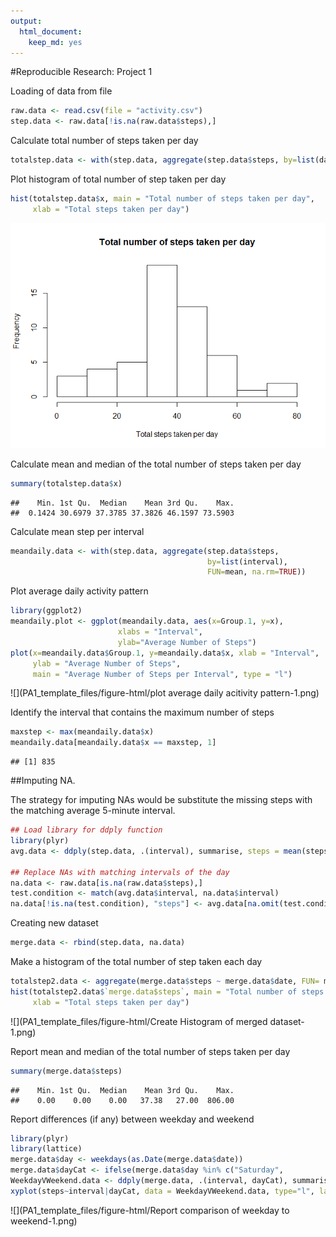 ```yaml
---
output: 
  html_document: 
    keep_md: yes
---
```

#Reproducible Research: Project 1

Loading of data from file

```r
raw.data <- read.csv(file = "activity.csv")
step.data <- raw.data[!is.na(raw.data$steps),]
```

Calculate total number of steps taken per day

```r
totalstep.data <- with(step.data, aggregate(step.data$steps, by=list(date), FUN = mean))
```

Plot histogram of total number of step taken per day

```r
hist(totalstep.data$x, main = "Total number of steps taken per day",
     xlab = "Total steps taken per day")
```

![](PA1_template_files/figure-html/meanstep.data-1.png)<!-- -->

Calculate mean and median of the total number of steps taken per day

```r
summary(totalstep.data$x)
```

```
##    Min. 1st Qu.  Median    Mean 3rd Qu.    Max. 
##  0.1424 30.6979 37.3785 37.3826 46.1597 73.5903
```

Calculate mean step per interval

```r
meandaily.data <- with(step.data, aggregate(step.data$steps, 
                                            by=list(interval),
                                            FUN=mean, na.rm=TRUE))
```

Plot average daily activity pattern

```r
library(ggplot2)
meandaily.plot <- ggplot(meandaily.data, aes(x=Group.1, y=x), 
                        xlabs = "Interval", 
                        ylab="Average Number of Steps")
plot(x=meandaily.data$Group.1, y=meandaily.data$x, xlab = "Interval",
     ylab = "Average Number of Steps", 
     main = "Average Number of Steps per Interval", type = "l")
```

![](PA1_template_files/figure-html/plot average daily acitivity pattern-1.png)<!-- -->

Identify the interval that contains the maximum number of steps

```r
maxstep <- max(meandaily.data$x)
meandaily.data[meandaily.data$x == maxstep, 1] 
```

```
## [1] 835
```

##Imputing NA.

The strategy for imputing NAs would be substitute the missing steps with the matching average 5-minute interval.

```r
## Load library for ddply function
library(plyr)
avg.data <- ddply(step.data, .(interval), summarise, steps = mean(steps))

## Replace NAs with matching intervals of the day
na.data <- raw.data[is.na(raw.data$steps),]
test.condition <- match(avg.data$interval, na.data$interval)
na.data[!is.na(test.condition), "steps"] <- avg.data[na.omit(test.condition), "steps"]
```

Creating new dataset

```r
merge.data <- rbind(step.data, na.data)
```

Make a histogram of the total number of step taken each day

```r
totalstep2.data <- aggregate(merge.data$steps ~ merge.data$date, FUN= mean)
hist(totalstep2.data$`merge.data$steps`, main = "Total number of steps      taken per day",
     xlab = "Total steps taken per day")
```

![](PA1_template_files/figure-html/Create Histogram of merged dataset-1.png)<!-- -->

Report mean and median of the total number of steps taken per day

```r
summary(merge.data$steps)
```

```
##    Min. 1st Qu.  Median    Mean 3rd Qu.    Max. 
##    0.00    0.00    0.00   37.38   27.00  806.00
```

Report differences (if any) between weekday and weekend

```r
library(plyr)
library(lattice)
merge.data$day <- weekdays(as.Date(merge.data$date))
merge.data$dayCat <- ifelse(merge.data$day %in% c("Saturday",                                      "Sunday"), "Weekend", "Weekday")
WeekdayVWeekend.data <- ddply(merge.data, .(interval, dayCat), summarise, steps = mean(steps))
xyplot(steps~interval|dayCat, data = WeekdayVWeekend.data, type="l", layout=c(1,2), main="Average Steps per interval Based on Type of Day", ylab="Average Number of Steps", xlab="Interval")
```

![](PA1_template_files/figure-html/Report comparison of weekday to weekend-1.png)<!-- -->
